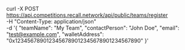 curl -X POST https://api.competitions.recall.network/api/public/teams/register \
  -H "Content-Type: application/json" \
  -d '{
        "teamName": "My Team",
        "contactPerson": "John Doe",
        "email": "test@example.com",
        "walletAddress": "0x1234567890123456789012345678901234567890"
      }'
